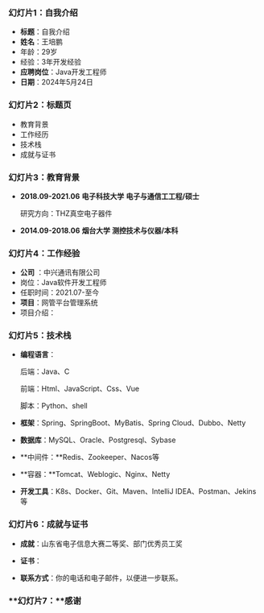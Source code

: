 ### 幻灯片1：自我介绍

- **标题**：自我介绍
- **姓名**：王培鹏
-   年龄：29岁
-   经验：3年开发经验
- **应聘岗位**：Java开发工程师
- **日期**：2024年5月24日

### 幻灯片2：标题页

- 教育背景
- 工作经历
- 技术栈
- 成就与证书

### 幻灯片3：教育背景

- **2018.09-2021.06**   **电子科技大学**   **电子与通信工工程/硕士**

  研究方向：THZ真空电子器件

- **2014.09-2018.06**   **烟台大学**      **测控技术与仪器/本科**

### 幻灯片4：工作经验

- **公司** ：中兴通讯有限公司
- 岗位：Java软件开发工程师
- 任职时间：2021.07-至今
- **项目**：网管平台管理系统
- 项目介绍：

### 幻灯片5：技术栈

- **编程语言**：

  后端：Java、C

  前端：Html、JavaScript、Css、Vue

  脚本：Python、shell

- **框架**：Spring、SpringBoot、MyBatis、Spring Cloud、Dubbo、Netty

- **数据库**：MySQL、Oracle、Postgresql、Sybase

- **中间件：**Redis、Zookeeper、Nacos等

- **容器：**Tomcat、Weblogic、Nginx、Netty

- **开发工具**：K8s、Docker、Git、Maven、IntelliJ IDEA、Postman、Jekins等

### 幻灯片6：成就与证书

- **成就**：山东省电子信息大赛二等奖、部门优秀员工奖
- **证书**：

- **联系方式**：你的电话和电子邮件，以便进一步联系。

### **幻灯片7：**感谢
